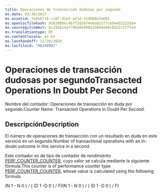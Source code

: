```yaml
---
title: Operaciones de transacción dudosas por segundo
ms.date: 03/30/2017
ms.assetid: 7e6b0716-c107-42e5-a21d-31d988e7a691
ms.openlocfilehash: 9162809ec467f282674e0ab21f7ce5e4d2222da4
ms.sourcegitcommit: bc293b14af795e0e999e3304dd40c0222cf2ffe4
ms.translationtype: MT
ms.contentlocale: es-ES
ms.lasthandoff: 11/26/2020
ms.locfileid: "96249987"
---
```

# <a name="transacted-operations-in-doubt-per-second"></a><span data-ttu-id="b95dc-102">Operaciones de transacción dudosas por segundo</span><span class="sxs-lookup"><span data-stu-id="b95dc-102">Transacted Operations In Doubt Per Second</span></span>

<span data-ttu-id="b95dc-103">Nombre del contador: Operaciones de transacción en duda por segundo.</span><span class="sxs-lookup"><span data-stu-id="b95dc-103">Counter Name: Transacted Operations In Doubt Per Second.</span></span>  
  
## <a name="description"></a><span data-ttu-id="b95dc-104">Descripción</span><span class="sxs-lookup"><span data-stu-id="b95dc-104">Description</span></span>  

 <span data-ttu-id="b95dc-105">El número de operaciones de transacción con un resultado en duda en este servicio en un segundo.</span><span class="sxs-lookup"><span data-stu-id="b95dc-105">Number of transactional operations with an in-doubt outcome in this service in a second.</span></span>  
  
 <span data-ttu-id="b95dc-106">Este contador es de tipo de contador de rendimiento [PERF_COUNTER_COUNTER](/previous-versions/windows/it-pro/windows-server-2003/cc740048(v=ws.10)), cuyo valor se calcula mediante la siguiente fórmula.</span><span class="sxs-lookup"><span data-stu-id="b95dc-106">This counter is of performance counter type [PERF_COUNTER_COUNTER](/previous-versions/windows/it-pro/windows-server-2003/cc740048(v=ws.10)), whose value is calculated using the following formula.</span></span>  
  
 <span data-ttu-id="b95dc-107">(N 1 - N 0 ) / ( (D 1 -D 0 ) / F)</span><span class="sxs-lookup"><span data-stu-id="b95dc-107">(N 1 - N 0 ) / ( (D 1 -D 0 ) / F)</span></span>
